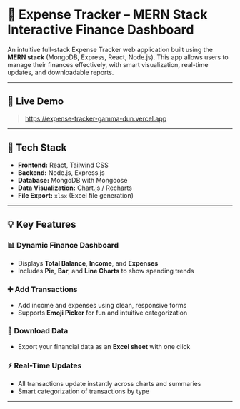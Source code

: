 # 💸 Expense Tracker – MERN Stack Interactive Finance Dashboard

An intuitive full-stack Expense Tracker web application built using the **MERN stack** (MongoDB, Express, React, Node.js). This app allows users to manage their finances effectively, with smart visualization, real-time updates, and downloadable reports.

---

## 🚀 Live Demo

> https://expense-tracker-gamma-dun.vercel.app

---

## 🧰 Tech Stack

- **Frontend:** React, Tailwind CSS  
- **Backend:** Node.js, Express.js  
- **Database:** MongoDB with Mongoose  
- **Data Visualization:** Chart.js / Recharts  
- **File Export:** `xlsx` (Excel file generation)

---

## 💡 Key Features

### 📊 Dynamic Finance Dashboard
- Displays **Total Balance**, **Income**, and **Expenses**
- Includes **Pie**, **Bar**, and **Line Charts** to show spending trends

### ➕ Add Transactions
- Add income and expenses using clean, responsive forms
- Supports **Emoji Picker** for fun and intuitive categorization

### 📁 Download Data
- Export your financial data as an **Excel sheet** with one click

### ⚡ Real-Time Updates
- All transactions update instantly across charts and summaries
- Smart categorization of transactions by type

---
